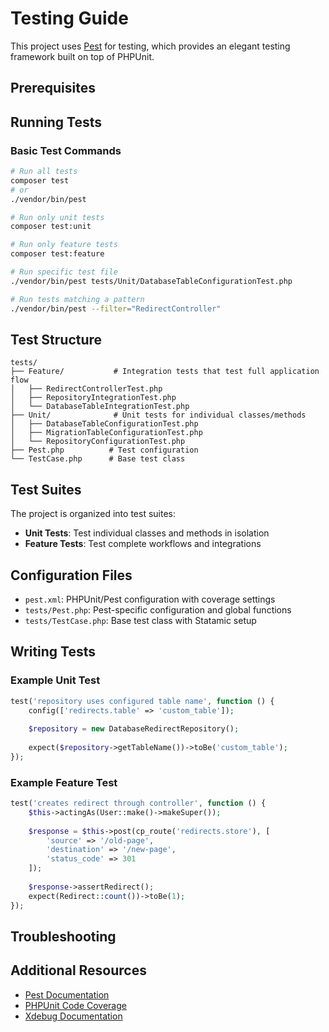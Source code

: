 # Testing Guide

This project uses [Pest](https://pestphp.com/) for testing, which provides an elegant testing framework built on top of PHPUnit.

## Prerequisites

## Running Tests

### Basic Test Commands

```bash
# Run all tests
composer test
# or
./vendor/bin/pest

# Run only unit tests
composer test:unit

# Run only feature tests  
composer test:feature

# Run specific test file
./vendor/bin/pest tests/Unit/DatabaseTableConfigurationTest.php

# Run tests matching a pattern
./vendor/bin/pest --filter="RedirectController"
```

## Test Structure

```
tests/
├── Feature/           # Integration tests that test full application flow
│   ├── RedirectControllerTest.php
│   ├── RepositoryIntegrationTest.php
│   └── DatabaseTableIntegrationTest.php
├── Unit/              # Unit tests for individual classes/methods
│   ├── DatabaseTableConfigurationTest.php
│   ├── MigrationTableConfigurationTest.php  
│   └── RepositoryConfigurationTest.php
├── Pest.php          # Test configuration
└── TestCase.php      # Base test class
```

## Test Suites

The project is organized into test suites:

- **Unit Tests**: Test individual classes and methods in isolation
- **Feature Tests**: Test complete workflows and integrations

## Configuration Files

- `pest.xml`: PHPUnit/Pest configuration with coverage settings
- `tests/Pest.php`: Pest-specific configuration and global functions
- `tests/TestCase.php`: Base test class with Statamic setup

## Writing Tests

### Example Unit Test
```php
test('repository uses configured table name', function () {
    config(['redirects.table' => 'custom_table']);
    
    $repository = new DatabaseRedirectRepository();
    
    expect($repository->getTableName())->toBe('custom_table');
});
```

### Example Feature Test
```php
test('creates redirect through controller', function () {
    $this->actingAs(User::make()->makeSuper());
    
    $response = $this->post(cp_route('redirects.store'), [
        'source' => '/old-page',
        'destination' => '/new-page',
        'status_code' => 301
    ]);
    
    $response->assertRedirect();
    expect(Redirect::count())->toBe(1);
});
```

## Troubleshooting


## Additional Resources

- [Pest Documentation](https://pestphp.com/docs)
- [PHPUnit Code Coverage](https://phpunit.readthedocs.io/en/latest/code-coverage.html)
- [Xdebug Documentation](https://xdebug.org/docs/)